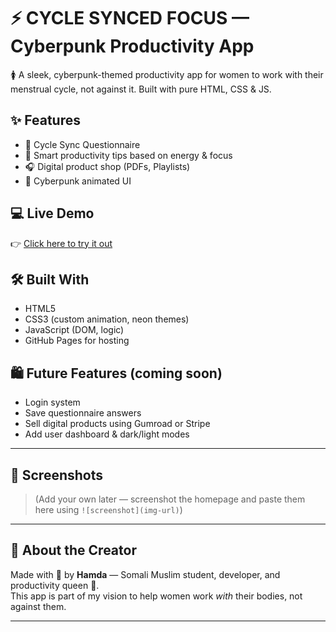 # ⚡ CYCLE SYNCED FOCUS — Cyberpunk Productivity App

🚺 A sleek, cyberpunk-themed productivity app for women to work with their menstrual cycle, not against it. Built with pure HTML, CSS & JS.

## ✨ Features

- 🧠 Cycle Sync Questionnaire
- 🔮 Smart productivity tips based on energy & focus
- 🎧 Digital product shop (PDFs, Playlists)
- 🌈 Cyberpunk animated UI

## 💻 Live Demo

👉 [Click here to try it out](https://chicken1235.github.io/productivity-cycle-app/)

## 🛠 Built With

- HTML5
- CSS3 (custom animation, neon themes)
- JavaScript (DOM, logic)
- GitHub Pages for hosting

## 🛍 Future Features (coming soon)

- Login system
- Save questionnaire answers
- Sell digital products using Gumroad or Stripe
- Add user dashboard & dark/light modes

---

## 📸 Screenshots

> (Add your own later — screenshot the homepage and paste them here using `![screenshot](img-url)`)

---

## 🧕 About the Creator

Made with 💖 by **Hamda** — Somali Muslim student, developer, and productivity queen 👑.  
This app is part of my vision to help women work *with* their bodies, not against them.

---
